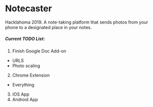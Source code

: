 # Notecaster
Hacklahoma 2019.  A note-taking platform that sends photos from your phone to a designated place in your notes.

##### Current TODO List: 
1. Finish Google Doc Add-on 
  * URLS
  * Photo scaling 
2. Chrome Extension 
  * Everything 
3. IOS App 
4. Android App 




